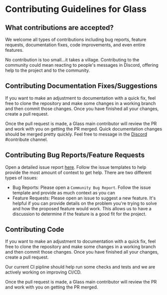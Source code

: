 # Contributing Guidelines for Glass

## What contributions are accepted?
We welcome all types of contributions including bug reports, feature requests, documentation fixes, code improvements, and even entire features.

No contribution is too small...it takes a village. Contributing to the community could mean reacting to people's messages in Discord, offering help to the project and to the community.

## Contributing Documentation Fixes/Suggestions

If you want to make an adjustment to documentation with a quick fix, feel free to clone the repository and make some changes in a working branch and then commit those changes. Once you have finished all your changes, create a pull request.

Once the pull request is made, a Glass main contributor will review the PR and work with you on getting the PR merged. Quick documentation changes should be merged pretty quickly. Feel free to message in the [Discord](https://discord.com/channels/1078745198575763526/1111788924499660830) #contribute channel.




## Contributing Bug Reports/Feature Requests

Open a detailed issue report [here](https://github.com/glass-lang/glass/issues). Follow the issue templates to help provide the most amount of context to get help. There are two different types of issues:
- Bug Reports: Please open a `Community Bug Report`. Follow the issue template and provide as much context as you can 
- Feature Requests: Please open an issue  to suggest a new feature. It's helpful if you can provide details on the problem you're trying to solve and how the proposed feature would work. This allows us to have a discussion to determine if the feature is a good fit for the project.



## Contributing Code

If you want to make an adjustment to documentation with a quick fix, feel free to clone the repository and make some changes in a working branch and then commit those changes. Once you have finished all your changes, create a pull request.

Our current CI pipline should help run some checks and tests and we are actively working on improving CI/CD.

Once the pull request is made, a Glass main contributor will review the PR and work with you on getting the PR merged.

